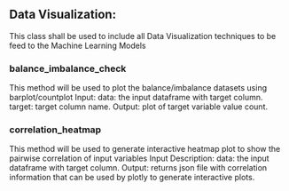 ## Data Visualization:
This class shall be used to include all Data Visualization techniques to be feed to the Machine Learning Models

### balance_imbalance_check
This method will be used to plot the balance/imbalance datasets using barplot/countplot
Input: data: the input dataframe with target column.
     target: target column name.
Output: plot of target variable value count.

<script src="https://gist.github.com/nabeelfahmi12/8a9a518e472eb5f7e0adc682f5c6fd0d.js"></script>

###   correlation_heatmap
This method will be used to generate interactive heatmap plot to show the pairwise correlation of input variables
Input Description: data: the input dataframe with target column.
Output: returns json file with correlation information that can be used by plotly to generate interactive plots.

<script src="https://gist.github.com/nabeelfahmi12/566612b48957392cb022b011666560cc.js"></script>

